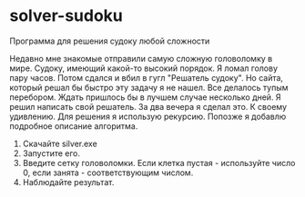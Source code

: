 # solver-sudoku
Программа для решения судоку любой сложности

Недавно мне знакомые отправили самую сложную головоломку в мире. Судоку, имеющий какой-то высокий порядок. Я ломал голову пару часов. Потом сдался и вбил в гугл "Решатель судоку". Но сайта, который решал бы быстро эту задачу я не нашел. Все делалось тупым перебором. Ждать пришлось бы в лучшем случае несколько дней. Я решил написать свой решатель. За два вечера я сделал это. К своему удивлению. Для решения я использую рекурсию. Попозже я добавлю подробное описание алгоритма.

1. Скачайте silver.exe
2. Запустите его.
3. Введите сетку головоломки. Если клетка пустая - используйте число 0, если занята - соответствующим числом.
4. Наблюдайте результат.

